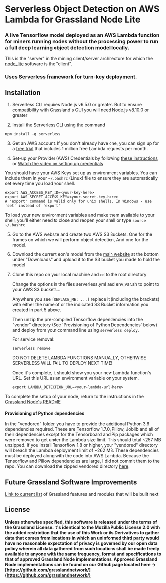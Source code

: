 # Serverless Object Detection on AWS Lambda for Grassland Node Lite

### A live Tensorflow model deployed as an AWS Lambda function for miners running nodes without the processing power to run a full deep learning object detection model locally. 

This is the "server" in the mining client/server architecture for which the [node_lite](https://github.com/grasslandnetwork/node_lite) software is the "client". 

### Uses [Serverless](https://serverless.com/) framework for turn-key deployment.

## Installation

1. Serverless CLI requires Node.js v6.5.0 or greater. But to ensure compatibility with Grassland's GUI you will need Node.js v8.10.0 or greater

2. Install the Serverless CLI using the command

```npm install -g serverless```

3. Get an AWS account. If you don't already have one, you can sign up for a [free trial](https://aws.amazon.com/s/dm/optimization/server-side-test/free-tier/free_np/) that includes 1 million free Lambda requests per month.

4. Set-up your Provider (AWS) Credentials by following [these instructions](https://serverless.com/framework/docs/providers/aws/guide/credentials/) or [Watch the video on setting up credentials](https://www.youtube.com/watch?v=KngM5bfpttA)

You should have your AWS Keys set up as environment variables. You can include them in your ```~/.bashrc``` (Linux) file to ensure they are automatically set every time you load your shell. 

```
export AWS_ACCESS_KEY_ID=<your-key-here>
export AWS_SECRET_ACCESS_KEY=<your-secret-key-here>
# 'export' command is valid only for unix shells. In Windows - use 'set' instead of 'export'
```

To load your new environment variables and make them available to your shell, you'll either need to close and reopen your shell or type ```source ~/.bashrc```

5. Go to the AWS website and create two AWS S3 Buckets. One for the frames on which we will perform object detection, And one for the model.

6. Download the current eon's model from the [main website](https://www.grassland.network/) at the bottom under "Downloads" and upload it to the S3 bucket you made to hold the model

7. Clone this repo on your local machine and `cd` to the root directory

   Change the options in the files serverless.yml and env_var.sh to point to your AWS S3 buckets...

    Anywhere you see ```[REPLACE_ME: ...]``` replace it (including the brackets) with either the name of or the indicated S3 Bucket information you created in part 5 above.

   Then unzip the pre-compiled Tensorflow dependencies into the "vendor" directory (See 'Provisioning of Python Dependencies' below) and deploy from your command line using `serverless deploy`.

   For service removal:
   ```	   
   serverless remove
   ```			  
   DO NOT DELETE LAMBDA FUNCTIONS MANUALLY, OTHERWISE SERVERLESS WILL FAIL TO DEPLOY NEXT TIME!


   Once it's complete, it should show you your new Lambda function's URL. Set this URL as an environment variable on your system.

   ```
   export LAMBDA_DETECTION_URL=<your-lambda-url-here>
   ```

To complete the setup of your node, return to the instructions in the [Grassland Node's README](https://github.com/grasslandnetwork/node_lite)




#### Provisioning of Python dependencies
In the "vendored" folder, you have to provide the additional Python 3.6 dependencies required. These are Tensorflow 1.7.0, Pillow, Joblib and all of their dependencies except for the Tensorboard and Pip packages which were removed to get under the Lambda size limit. This should total ~257 MB unzipped. If you install Tensorflow 1.8 or higher, your "vendored" directory will breach the Lambda deployment limit of ~262 MB. These dependencies must be deployed along with the code into AWS Lambda. Because the Tensorflow and Pillow dependencies are large, I did not commit them to the repo. You can download the zipped vendored directory [here](https://downloads.grassland.network/packages/node_lite_object_detection/vendored.zip).



## Future Grassland Software Improvements
[Link to current list](https://gist.github.com/00hello/0199d393e872ed7645979f5daf7bd62c) of Grassland features and modules that will be built next


## License
#### Unless otherwise specified, this software is released under the terms of the Grassland License. It's identical to the Mozilla Public License 2.0 with the added restriction that the use of this Work or its Derivatives to gather data that comes from locations in which an uninformed third party would have no reasonable expectation of privacy is governed by our open data policy wherein all data gathered from such locations shall be made freely available to anyone with the same frequency, format and specifications to that of approved Grassland Node implementations. Approved Grassland Node implementations can be found on our Github page located here -> [https://github.com/grasslandnetwork/](https://github.com/grasslandnetwork/)

